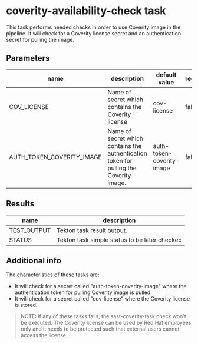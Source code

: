 # coverity-availability-check task

This task performs needed checks in order to use Coverity image in the pipeline. It will check for a Coverity license secret and an authentication secret for pulling the image.

## Parameters
|name|description|default value|required|
|---|---|---|---|
|COV_LICENSE|Name of secret which contains the Coverity license|cov-license|false|
|AUTH_TOKEN_COVERITY_IMAGE|Name of secret which contains the authentication token for pulling the Coverity image.|auth-token-coverity-image|false|

## Results
|name|description|
|---|---|
|TEST_OUTPUT|Tekton task result output.|
|STATUS|Tekton task simple status to be later checked|


## Additional info
The characteristics of these tasks are:

- It will check for a secret called "auth-token-coverity-image" where the authentication token for pulling Coverity image is pulled.
- It will check for a secret called "cov-license" where the Coverity license is stored.

> NOTE: If any of these tasks fails, the sast-coverity-task check won't be executed. The Coverity license can be used by Red Hat employees only and it needs to be protected such that external users cannot access the license.
